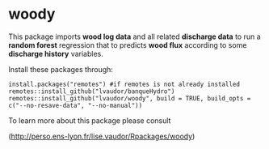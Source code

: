 # woody

This package imports **wood log data** and all related **discharge data** to run a **random forest** regression that to predicts **wood flux** according to some **discharge history** variables. 

Install these packages through:

```{r}
install.packages("remotes") #if remotes is not already installed
remotes::install_github("lvaudor/banqueHydro")
remotes::install_github("lvaudor/woody", build = TRUE, build_opts = c("--no-resave-data", "--no-manual"))
```

To learn more about this package please consult

(http://perso.ens-lyon.fr/lise.vaudor/Rpackages/woody)
